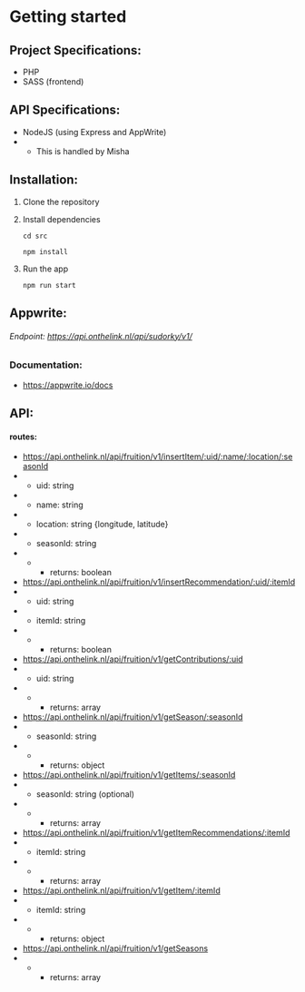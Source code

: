 # Getting started
## Project Specifications:
- PHP
- SASS (frontend)

## API Specifications:
- NodeJS (using Express and AppWrite)
- - This is handled by Misha

## Installation:
1. Clone the repository
2. Install dependencies

   ```cd src```
      
    ```npm install```
3. Run the app

    ```npm run start```

## Appwrite:
###### Endpoint: https://api.onthelink.nl/api/sudorky/v1/

### Documentation:
- https://appwrite.io/docs

## API:
#### routes:
- https://api.onthelink.nl/api/fruition/v1/insertItem/:uid/:name/:location/:seasonId
- - uid: string
- - name: string
- - location: string {longitude, latitude}
- - seasonId: string
- - - returns: boolean
- https://api.onthelink.nl/api/fruition/v1/insertRecommendation/:uid/:itemId
- - uid: string
- - itemId: string
- - - returns: boolean
- https://api.onthelink.nl/api/fruition/v1/getContributions/:uid
- - uid: string
- - - returns: array
- https://api.onthelink.nl/api/fruition/v1/getSeason/:seasonId
- - seasonId: string
- - - returns: object
- https://api.onthelink.nl/api/fruition/v1/getItems/:seasonId
- - seasonId: string (optional)
- - - returns: array
- https://api.onthelink.nl/api/fruition/v1/getItemRecommendations/:itemId
- - itemId: string
- - - returns: array
- https://api.onthelink.nl/api/fruition/v1/getItem/:itemId
- - itemId: string
- - - returns: object
- https://api.onthelink.nl/api/fruition/v1/getSeasons
- - - returns: array
